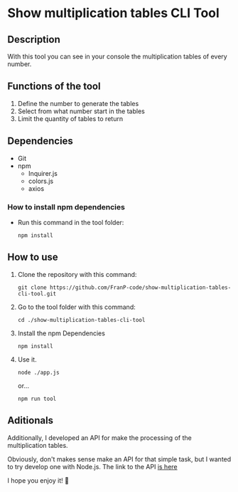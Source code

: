 # Show multiplication tables CLI Tool

## Description

With this tool you can see in your console the multiplication tables of every number.

## Functions of the tool

1. Define the number to generate the tables
2. Select from what number start in the tables
3. Limit the quantity of tables to return

## Dependencies

- Git
- npm
    - Inquirer.js
    - colors.js
    - axios

### How to install npm dependencies

- Run this command in the tool folder:
    ```
    npm install
    ```

## How to use

1. Clone the repository with this command:
    ```
    git clone https://github.com/FranP-code/show-multiplication-tables-cli-tool.git
    ```

2. Go to the tool folder with this command:
    ```
    cd ./show-multiplication-tables-cli-tool
    ```

3. Install the npm Dependencies
    ```
    npm install
    ```

4. Use it.

    ```
    node ./app.js
    ```

    or... 

    ```
    npm run tool
    ```

## Aditionals

Additionally, I developed an API for make the processing of the multiplication tables.

Obviously, don't makes sense make an API for that simple task, but I wanted to try develop one with Node.js. The link to the API [is here](https://multiplication-table-api.herokuapp.com)


I hope you enjoy it! 🙌
